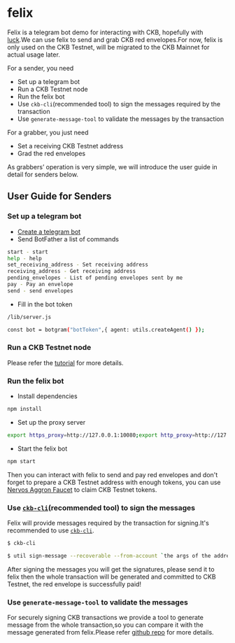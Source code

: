 # felix

Felix is a telegram bot demo for interacting with CKB, hopefully with [luck](https://harrypotter.fandom.com/wiki/Felix_Felicis).We can use felix to send and grab CKB red envelopes.For now, felix is only used on the CKB Testnet, will be migrated to the CKB Mainnet for actual usage later. 

For a sender, you need 
 * Set up a telegram bot 
 * Run a CKB Testnet node
 * Run the felix bot
 * Use `ckb-cli`(recommended tool) to sign the messages required by the transaction
 * Use `generate-message-tool` to validate the messages by the transaction
 
For a grabber, you just need
 * Set a receiving CKB Testnet address
 * Grad the red envelopes

As grabbers’ operation is very simple, we will introduce the user guide in detail for senders below.


## User Guide for Senders

### Set up a telegram bot
 * [Create a telegram bot](https://core.telegram.org/bots#3-how-do-i-create-a-bot) 
 * Send BotFather a list of commands
 
```bash
start - start
help - help
set_receiving_address - Set receiving address
receiving_address - Get receiving address
pending_envelopes - List of pending envelopes sent by me
pay - Pay an envelope
send - send envelopes
``` 
 
 * Fill in the bot token
 
 ```bash
 /lib/server.js
 
 const bot = botgram("botToken",{ agent: utils.createAgent() });
 ``` 

### Run a CKB Testnet node

Please refer the [tutorial](https://docs.nervos.org/docs/basics/guides/testnet) for more details. 

### Run the felix bot

* Install dependencies
```bash
npm install
``` 
* Set up the proxy server

```bash
export https_proxy=http://127.0.0.1:10080;export http_proxy=http://127.0.0.1:10080;export all_proxy=socks5://127.0.0.1:10081
```
* Start the felix bot
```bash
npm start
``` 

Then you can interact with felix to send and pay red envelopes and don't forget to prepare a CKB Testnet address with enough tokens, you can use [Nervos Aggron Faucet](https://faucet.nervos.org/) to claim CKB Testnet tokens.


### Use [`ckb-cli`](https://github.com/nervosnetwork/ckb-cli)(recommended tool) to sign the messages

Felix will provide messages required by the transaction for signing.It's recommended to use [`ckb-cli`](https://github.com/nervosnetwork/ckb-cli).

```bash
$ ckb-cli

$ util sign-message --recoverable --from-account `the args of the address used to pay for the red envelope` --message `the message required by the transaction`
```

After signing the messages you will get the signatures, please send it to felix then the whole transaction will be generated and committed to CKB Testnet, the red envelope is successfully paid!

### Use `generate-message-tool` to validate the messages

 For securely signing CKB transactions we provide a tool to generate message from the whole transaction,so you can compare it with the message generated from felix.Please refer [github repo](https://github.com/zengbing15/generate-message-tool) for more details.
